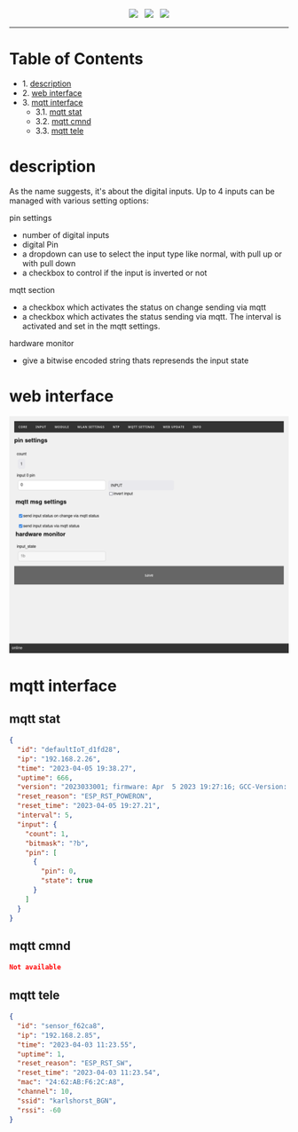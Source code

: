 <p align="center">
<img src="https://img.shields.io/github/last-commit/sharandac/defaultIoT.svg?style=for-the-badge" />
&nbsp;
<img src="https://img.shields.io/github/license/sharandac/defaultIoT.svg?style=for-the-badge" />
&nbsp;
<a href="https://www.buymeacoffee.com/sharandac" target="_blank"><img src="https://img.shields.io/badge/Buy%20me%20a%20coffee-%E2%82%AC5-orange?style=for-the-badge&logo=buy-me-a-coffee" /></a>
</p>
<hr/>

# Table of Contents

* 1\. [description](#description)
* 2\. [web interface](#web-interface)
* 3\. [mqtt interface](#mqtt-interface)
    * 3.1\. [mqtt stat](#mqtt-stat)
    * 3.2\. [mqtt cmnd](#mqtt-cmnd)
    * 3.3\. [mqtt tele](#mqtt-tele)
    
# description

As the name suggests, it's about the digital inputs. Up to 4 inputs can be managed with various setting options:

pin settings

* number of digital inputs
* digital Pin
* a dropdown can use to select the input type like normal, with pull up or with pull down
* a checkbox to control if the input is inverted or not

mqtt section

* a checkbox which activates the status on change sending via mqtt
* a checkbox which activates the status sending via mqtt. The interval is activated and set in the mqtt settings.

hardware monitor

* give a bitwise encoded string thats represends the input state

# web interface

![input interface](/images/input.png)

# mqtt interface

## mqtt stat

```Json
{
  "id": "defaultIoT_d1fd28",
  "ip": "192.168.2.26",
  "time": "2023-04-05 19:38.27",
  "uptime": 666,
  "version": "2023033001; firmware: Apr  5 2023 19:27:16; GCC-Version: 5.2.0",
  "reset_reason": "ESP_RST_POWERON",
  "reset_time": "2023-04-05 19:27.21",
  "interval": 5,
  "input": {
    "count": 1,
    "bitmask": "?b",
    "pin": [
      {
        "pin": 0,
        "state": true
      }
    ]
  }
}
```

## mqtt cmnd

```Json
Not available
```

## mqtt tele

```Json
{
  "id": "sensor_f62ca8",
  "ip": "192.168.2.85",
  "time": "2023-04-03 11:23.55",
  "uptime": 1,
  "reset_reason": "ESP_RST_SW",
  "reset_time": "2023-04-03 11:23.54",
  "mac": "24:62:AB:F6:2C:A8",
  "channel": 10,
  "ssid": "karlshorst_BGN",
  "rssi": -60
}
```
